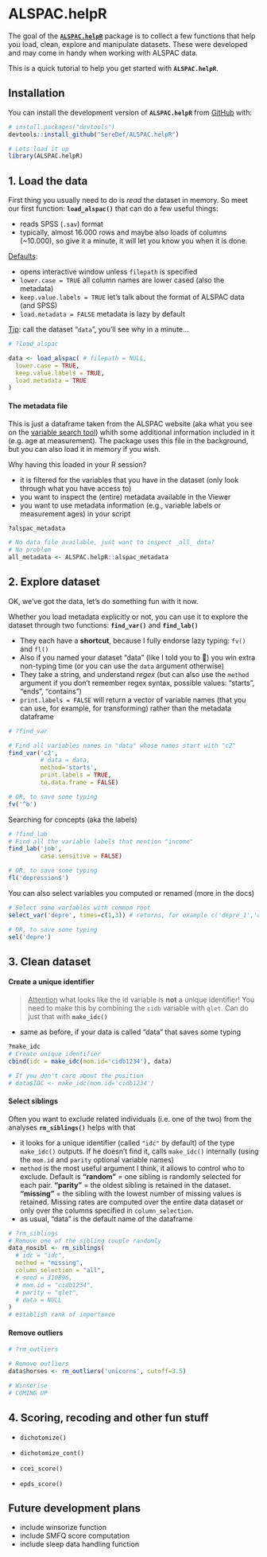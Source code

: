 
<!-- README.md is generated from README.Rmd. Please edit that file -->

# ALSPAC.helpR

<!-- badges: start -->
<!-- badges: end -->

The goal of the
[**`ALSPAC.helpR`**](https://github.com/SereDef/ALSPAC.helpR) package is
to collect a few functions that help you load, clean, explore and
manipulate datasets. These were developed and may come in handy when
working with ALSPAC data.

This is a quick tutorial to help you get started with
**`ALSPAC.helpR`**.

## Installation

You can install the development version of **`ALSPAC.helpR`** from
[GitHub](https://github.com/) with:

``` r
# install.packages("devtools")
devtools::install_github("SereDef/ALSPAC.helpR")

# Lets load it up 
library(ALSPAC.helpR)
```

## 1. Load the data

First thing you usually need to do is *read* the dataset in memory. So
meet our first function: **`load_alspac()`** that can do a few useful
things:

- reads SPSS (`.sav`) format
- typically, almost 16.000 rows and maybe also loads of columns
  (~10.000), so give it a minute, it will let you know you when it is
  done.

<u>Defaults</u>:

- opens interactive window unless `filepath` is specified
- `lower.case = TRUE` all column names are lower cased (also the
  metadata)
- `keep.value.labels = TRUE` let’s talk about the format of ALSPAC data
  (and SPSS)
- `load.metadata = FALSE` metadata is lazy by default

<u>Tip</u>: call the dataset “`data`”, you’ll see why in a minute…

``` r
# ?load_alspac

data <- load_alspac( # filepath = NULL, 
  lower.case = TRUE,
  keep.value.labels = TRUE,
  load.metadata = TRUE
)
```

#### The metadata file

This is just a dataframe taken from the ALSPAC website (aka what you see
on the [variable search
tool](https://variables.alspac.bris.ac.uk/?_gl=1*1il3dnn*_ga*NzkyNjg3OTQ3LjE3MDcyMTY2ODA.*_ga_6R8SPL3HLT*MTcwNzIxNjY4MC4xLjAuMTcwNzIxNjY4MC42MC4wLjA.&_ga=2.28553148.1407887277.1707216680-792687947.1707216680))
whith some additional information included in it (e.g. age at
measurement). The package uses this file in the background, but you can
also load it in memory if you wish.

Why having this loaded in your R session?

- it is filtered for the variables that you have in the dataset (only
  look through what you have access to)
- you want to inspect the (entire) metadata available in the Viewer
- you want to use metadata information (e.g., variable labels or
  measurement ages) in your script

``` r
?alspac_metadata

# No data file available, just want to inspect _all_ data?
# No problem 
all_metadata <- ALSPAC.helpR::alspac_metadata
```

## 2. Explore dataset

OK, we’ve got the data, let’s do something fun with it now.

Whether you load metadata explicitly or not, you can use it to explore
the dataset through two functions: **`find_var()`** and **`find_lab()`**

- They each have a **shortcut**, because I fully endorse lazy typing:
  `fv()` and `fl()`
- Also if you named your dataset “data” (like I told you to 👀) you win
  extra non-typing time (or you can use the `data` argument otherwise)
- They take a string, and understand *regex* (but can also use the
  `method` argument if you don’t remember regex syntax, possible values:
  “starts”, “ends”, “contains”)
- `print.labels = FALSE` will return a vector of variable names (that
  you can use, for example, for transforming) rather than the metadata
  dataframe

``` r
# ?find_var

# Find all variables names in "data" whose names start with "c2"
find_var('c2', 
         # data = data,
         method='starts', 
         print.labels = TRUE,
         to.data.frame = FALSE)
```

``` r
# OR, to save some typing 
fv('^b')
```

Searching for concepts (aka the labels)

``` r
# ?find_lab
# Find all the variable labels that mention "income"
find_lab('job', 
         case.sensitive = FALSE)
```

``` r
# OR, to save some typing 
fl('depression$')
```

You can also select variables you computed or renamed (more in the docs)

``` r
# Select some variables with common root
select_var('depre', times=c(1,3)) # returns, for example c('depre_1','depre_3')

# OR, to save some typing 
sel('depre')
```

## 3. Clean dataset

#### Create a unique identifier

> <u>Attention</u> what looks like the id variable is **not** a unique
> identifier! You need to make this by combining the `cidb` variable
> with `qlet`. Can do just that with **`make_idc()`**

- same as before, if your data is called “data” that saves some typing

``` r
?make_idc
# Create unique identifier
cbind(idc = make_idc(mom.id='cidb1234'), data)

# If you don't care about the position
# data$IDC <- make_idc(mom.id='cidb1234') 
```

#### Select siblings

Often you want to exclude related individuals (i.e. one of the two) from
the analyses **`rm_siblings()`** helps with that

- it looks for a unique identifier (called `"idc"` by default) of the
  type `make_idc()` outputs. If he doesn’t find it, calls `make_idc()`
  internally (using the `mom.id` and `parity` optional variable names)
- `method` is the most useful argument I think, it allows to control who
  to exclude. Default is **“random”** = one sibling is randomly selected
  for each pair. **“parity”** = the oldest sibling is retained in the
  dataset. **“missing”** = the sibling with the lowest number of missing
  values is retained. Missing rates are computed over the entire data
  dataset or only over the columns specified in `column_selection`.
- as usual, “data” is the default name of the dataframe

``` r
# ?rm_siblings
# Remove one of the sibling couple randomly
data_nosibl <- rm_siblings(
  # idc = "idc",
  method = "missing",
  column_selection = "all",
  # seed = 310896,
  # mom.id = "cidb1234",
  # parity = "qlet",
  # data = NULL
)
# establish rank of importance
```

#### Remove outliers

``` r
# ?rm_outliers

# Remove outliers 
data$horses <- rm_outliers('unicorns', cutoff=3.5)

# Winsorise 
# COMING UP 
```

## 4. Scoring, recoding and other fun stuff

- `dichotomize()`

- `dichotomize_cont()`

- `ccei_score()`

- `epds_score()`

## Future development plans

- include winsorize function
- include SMFQ score computation
- include sleep data handling function
